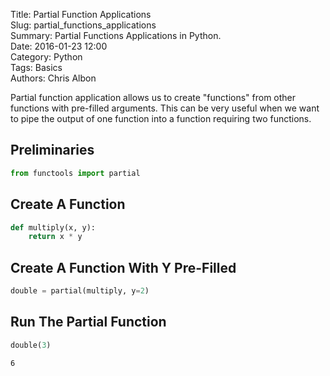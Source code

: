 Title: Partial Function Applications  
Slug: partial_functions_applications  
Summary: Partial Functions Applications in Python.    
Date: 2016-01-23 12:00   
Category: Python  
Tags: Basics    
Authors: Chris Albon  

Partial function application allows us to create "functions" from other functions with pre-filled arguments. This can be very useful when we want to pipe the output of one function into a function requiring two functions.

## Preliminaries


```python
from functools import partial
```

## Create A Function


```python
def multiply(x, y):
    return x * y
```

## Create A Function With Y Pre-Filled


```python
double = partial(multiply, y=2)
```

## Run The Partial Function


```python
double(3)
```




    6

